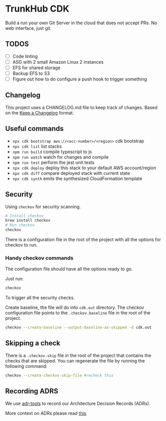 # TrunkHub CDK

Build a run your own Git Server in the cloud that does not accept PRs.
No web interface, just git.

## TODOS
- [ ] Code linting
- [ ] ASG with 2 small Amazon Linux 2 instances
- [ ] EFS for shared storage
- [ ] Backup EFS to S3
- [ ] Figure out how to do configure a push hook to trigger something

## Changelog
This project uses a CHANGELOG.md file to keep track of changes.
Based on the [Keep a Changelog](https://keepachangelog.com) format.

## Useful commands

* `npx cdk bootstrap aws://<acc-number>/<region>` cdk bootstrap
* `npx cdk list`    list stacks
* `npm run build`   compile typescript to js
* `npm run watch`   watch for changes and compile
* `npm run test`    perform the jest unit tests
* `npx cdk deploy`  deploy this stack to your default AWS account/region
* `npx cdk diff`    compare deployed stack with current state
* `npx cdk synth`   emits the synthesized CloudFormation template

## Security

Using `checkov` for security scanning.

```bash
# Install checkov
brew install checkov
# Run checkov
checkov
```
There is a configuration file in the root of the project with all the options for checkov to run.

### Handy checkov commands

The configuration file should have all the options ready to go.

Just run:

```bash
checkov
```

To trigger all the security checks.

Create baseline, the file will do into `cdk.out` directory.
The checkov configuration file points to the `.checkov.baseline` file in the root of the project.

```bash
checkov --create-baseline --output-baseline-as-skipped -d cdk.out
```
## Skipping a check

There is a `.checkov.skip` file in the root of the project that contains the checks that are skipped. You can regenerate the file by running the following command:

```bash
checkov --create-checkov-skip-file #recheck this
```

## Recording ADRS

We use [adr-tools](https://github.com/npryce/adr-tools) to record our Architecture Decision Records (ADRs).

More context on ADRs please read [this](https://cognitect.com/blog/2011/11/15/documenting-architecture-decisions).

